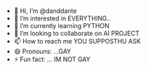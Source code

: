 - 👋 Hi, I’m @danddante
- 👀 I’m interested in EVERYTHING..
- 🌱 I’m currently learning PYTHON
- 💞️ I’m looking to collaborate on Aİ PROJECT
- 📫 How to reach me YOU SUPPOSTHU ASK
- 😄 Pronouns: ...GAY
- ⚡ Fun fact: ... IM NOT GAY

<!---
danddante/danddante is a ✨ special ✨ repository because its `README.md` (this file) appears on your GitHub profile.
You can click the Preview link to take a look at your changes.
--->
